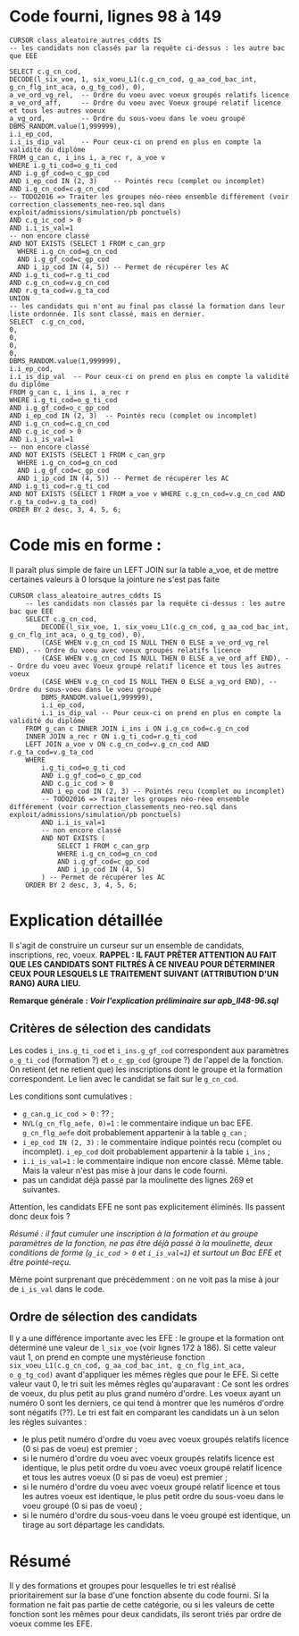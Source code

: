 # Code fourni, lignes 98 à 149
```
CURSOR class_aleatoire_autres_cddts IS
-- les candidats non classés par la requête ci-dessus : les autre bac que EEE

SELECT c.g_cn_cod,
DECODE(l_six_voe, 1, six_voeu_L1(c.g_cn_cod, g_aa_cod_bac_int, g_cn_flg_int_aca, o_g_tg_cod), 0),
a_ve_ord_vg_rel,  -- Ordre du voeu avec voeux groupés relatifs licence
a_ve_ord_aff,     -- Ordre du voeu avec Voeux groupé relatif licence et tous les autres voeux
a_vg_ord,         -- Ordre du sous-voeu dans le voeu groupé
DBMS_RANDOM.value(1,999999),
i.i_ep_cod,
i.i_is_dip_val    -- Pour ceux-ci on prend en plus en compte la validité du diplôme
FROM g_can c, i_ins i, a_rec r, a_voe v
WHERE i.g_ti_cod=o_g_ti_cod
AND i.g_gf_cod=o_c_gp_cod
AND i_ep_cod IN (2, 3)    -- Pointés recu (complet ou incomplet)
AND i.g_cn_cod=c.g_cn_cod
-- TODO2016 => Traiter les groupes néo-réeo ensemble différement (voir correction_classements_neo-reo.sql dans exploit/admissions/simulation/pb ponctuels)
AND c.g_ic_cod > 0
AND i.i_is_val=1
-- non encore classé
AND NOT EXISTS (SELECT 1 FROM c_can_grp
  WHERE i.g_cn_cod=g_cn_cod
  AND i.g_gf_cod=c_gp_cod
  AND i_ip_cod IN (4, 5)) -- Permet de récupérer les AC
AND i.g_ti_cod=r.g_ti_cod
AND c.g_cn_cod=v.g_cn_cod
AND r.g_ta_cod=v.g_ta_cod
UNION
-- les candidats qui n'ont au final pas classé la formation dans leur liste ordonnée. Ils sont classé, mais en dernier.
SELECT  c.g_cn_cod,
0,
0,
0,
0,
DBMS_RANDOM.value(1,999999),
i.i_ep_cod,
i.i_is_dip_val  -- Pour ceux-ci on prend en plus en compte la validité du diplôme
FROM g_can c, i_ins i, a_rec r
WHERE i.g_ti_cod=o_g_ti_cod
AND i.g_gf_cod=o_c_gp_cod
AND i_ep_cod IN (2, 3)  -- Pointés recu (complet ou incomplet)
AND i.g_cn_cod=c.g_cn_cod
AND c.g_ic_cod > 0
AND i.i_is_val=1
-- non encore classé
AND NOT EXISTS (SELECT 1 FROM c_can_grp
  WHERE i.g_cn_cod=g_cn_cod
  AND i.g_gf_cod=c_gp_cod
  AND i_ip_cod IN (4, 5)) -- Permet de récupérer les AC
AND i.g_ti_cod=r.g_ti_cod
AND NOT EXISTS (SELECT 1 FROM a_voe v WHERE c.g_cn_cod=v.g_cn_cod AND r.g_ta_cod=v.g_ta_cod)
ORDER BY 2 desc, 3, 4, 5, 6;
```

# Code mis en forme :
Il paraît plus simple de faire un LEFT JOIN sur la table a_voe, et de mettre certaines valeurs à 0 lorsque la jointure ne s'est pas faite

```
CURSOR class_aleatoire_autres_cddts IS
	-- les candidats non classés par la requête ci-dessus : les autre bac que EEE
	SELECT c.g_cn_cod,
		DECODE(l_six_voe, 1, six_voeu_L1(c.g_cn_cod, g_aa_cod_bac_int, g_cn_flg_int_aca, o_g_tg_cod), 0),
		(CASE WHEN v.g_cn_cod IS NULL THEN 0 ELSE a_ve_ord_vg_rel END), -- Ordre du voeu avec voeux groupés relatifs licence
		(CASE WHEN v.g_cn_cod IS NULL THEN 0 ELSE a_ve_ord_aff END), -- Ordre du voeu avec Voeux groupé relatif licence et tous les autres voeux
		(CASE WHEN v.g_cn_cod IS NULL THEN 0 ELSE a_vg_ord END), -- Ordre du sous-voeu dans le voeu groupé
		DBMS_RANDOM.value(1,999999),
		i.i_ep_cod,
		i.i_is_dip_val -- Pour ceux-ci on prend en plus en compte la validité du diplôme
	FROM g_can c INNER JOIN i_ins i ON i.g_cn_cod=c.g_cn_cod
	INNER JOIN a_rec r ON i.g_ti_cod=r.g_ti_cod
	LEFT JOIN a_voe v ON c.g_cn_cod=v.g_cn_cod AND r.g_ta_cod=v.g_ta_cod
	WHERE 
		i.g_ti_cod=o_g_ti_cod
		AND i.g_gf_cod=o_c_gp_cod
		AND c.g_ic_cod > 0
		AND i_ep_cod IN (2, 3) -- Pointés recu (complet ou incomplet)
		-- TODO2016 => Traiter les groupes néo-réeo ensemble différement (voir correction_classements_neo-reo.sql dans exploit/admissions/simulation/pb ponctuels)
		AND i.i_is_val=1
		-- non encore classé
		AND NOT EXISTS (
			SELECT 1 FROM c_can_grp
			WHERE i.g_cn_cod=g_cn_cod
			AND i.g_gf_cod=c_gp_cod
			AND i_ip_cod IN (4, 5)
		) -- Permet de récupérer les AC
	ORDER BY 2 desc, 3, 4, 5, 6;
```
		
# Explication détaillée
Il s'agit de construire un curseur sur un ensemble de candidats, inscriptions, rec, voeux. 
**RAPPEL : IL FAUT PRÊTER ATTENTION AU FAIT QUE LES CANDIDATS SONT FILTRÉS À CE NIVEAU POUR DÉTERMINER CEUX POUR LESQUELS LE TRAITEMENT SUIVANT (ATTRIBUTION D'UN RANG) AURA LIEU.**

**Remarque générale : *Voir l'explication préliminaire sur apb_ll48-96.sql***

## Critères de sélection des candidats
Les codes `i_ins.g_ti_cod` et `i_ins.g_gf_cod` correspondent aux paramètres `o_g_ti_cod` (formation ?) et `o_c_gp_cod` (groupe ?) de l'appel de la fonction. On retient (et ne retient que) les inscriptions dont le groupe et la formation correspondent. Le lien avec le candidat se fait sur le `g_cn_cod`.

Les conditions sont cumulatives :
* `g_can.g_ic_cod > 0` : ?? ;
* `NVL(g_cn_flg_aefe, 0)=1` : le commentaire indique un bac EFE. `g_cn_flg_aefe` doit probablement appartenir à la table `g_can` ;
* `i_ep_cod IN (2, 3)` : le commentaire indique pointés recu (complet ou incomplet). `i_ep_cod` doit probablement appartenir à la table `i_ins` ;
* `i.i_is_val=1` : le commentaire indique non encore classé. Même table. Mais la valeur n'est pas mise à jour dans le code fourni.
* pas un candidat déjà passé par la moulinette des lignes 269 et suivantes.

Attention, les candidats EFE ne sont pas explicitement éliminés. Ils passent donc deux fois ?

*Résumé : il faut cumuler une inscription à la formation et au groupe paramètres de la fonction, ne pas être déjà passé à la moulinette, deux conditions de forme (`g_ic_cod > 0` et `i_is_val=1`) et surtout un Bac EFE et être pointé-reçu.*

Même point surprenant que précédemment : on ne voit pas la mise à jour de `i_is_val` dans le code.

## Ordre de sélection des candidats
Il y a une différence importante avec les EFE : le groupe et la formation ont déterminé une valeur de `l_six_voe` (voir lignes 172 à 186). Si cette valeur vaut 1, on prend en compte une mystérieuse fonction `six_voeu_L1(c.g_cn_cod, g_aa_cod_bac_int, g_cn_flg_int_aca, o_g_tg_cod)` avant d'appliquer les mêmes règles que pour le EFE. Si cette valeur vaut 0, le tri suit les mêmes règles qu'auparavant :
Ce sont les ordres de voeux, du plus petit au plus grand numéro d'ordre. Les voeux ayant un numéro 0 sont les derniers, ce qui tend à montrer que les numéros d'ordre sont négatifs (??). Le tri est fait en comparant les candidats un à un selon les règles suivantes :
* le plus petit numéro d'ordre du voeu avec voeux groupés relatifs licence (0 si pas de voeu) est premier ;
* si le numéro d'ordre du voeu avec voeux groupés relatifs licence est identique, le plus petit ordre du voeu avec voeux groupé relatif licence et tous les autres voeux (0 si pas de voeu) est premier ;
* si le numéro d'ordre du voeu avec voeux groupé relatif licence et tous les autres voeux est identique, le plus petit ordre du sous-voeu dans le voeu groupé (0 si pas de voeu) ;
* si le numéro d'ordre du sous-voeu dans le voeu groupé est identique, un tirage au sort départage les candidats.

# Résumé
Il y des formations et groupes pour lesquelles le tri est réalisé prioritairement sur la base d'une fonction absente du code fourni. Si la formation ne fait pas partie de cette catégorie, ou si les valeurs de cette fonction sont les mêmes pour deux candidats, ils seront triés par ordre de voeux comme les EFE.